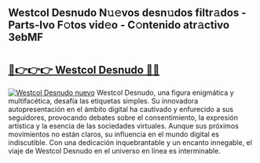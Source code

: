 ## Westcol Desnudo N𝚞𝚎vos desn𝚞dos filtr𝚊dos - Parts-Ivo F𝚘tos vid𝚎o - C𝚘ntenido atr𝚊ctivo 3ebMF

# <h2><a href="http://mb5nh2.tromn.icu/?c=Westcol+Desnudo">🔗👉👉👉 Westcol Desnudo 🔗🔗</a></h2>

[![Westcol Desnudo nuevo](https://i.imgur.com/pEAQMta.gif)](http://mb5nh2.tromn.icu/?c=Westcol+Desnudo)
Westcol Desnudo, una figura enigmática y multifacética, desafía las etiquetas simples. Su innovadora autopresentación en el ámbito digital ha cautivado y enfurecido a sus seguidores, provocando debates sobre el consentimiento, la expresión artística y la esencia de las sociedades virtuales. Aunque sus próximos movimientos no están claros, su influencia en el mundo digital es indiscutible. Con una dedicación inquebrantable y un encanto innegable, el viaje de Westcol Desnudo en el universo en línea es interminable.
